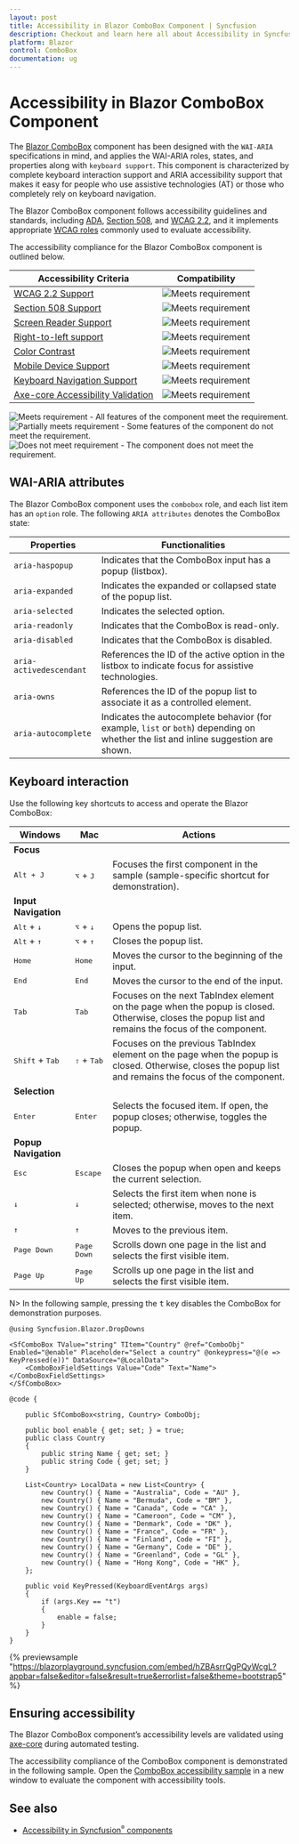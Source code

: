 ```yaml
---
layout: post
title: Accessibility in Blazor ComboBox Component | Syncfusion
description: Checkout and learn here all about Accessibility in Syncfusion Blazor ComboBox component and much more.
platform: Blazor
control: ComboBox
documentation: ug
---
```


# Accessibility in Blazor ComboBox Component

The [Blazor ComboBox](https://www.syncfusion.com/blazor-components/blazor-combobox) component has been designed with the `WAI-ARIA` specifications in mind, and applies the WAI-ARIA roles, states, and properties along with `keyboard support`. This component is characterized
by complete keyboard interaction support and ARIA accessibility support that makes it easy for people who use assistive technologies (AT) or those who completely rely on keyboard navigation.

The Blazor ComboBox component follows accessibility guidelines and standards, including [ADA](https://www.ada.gov/), [Section 508](https://www.section508.gov/), and [WCAG 2.2](https://www.w3.org/TR/WCAG22/), and it implements appropriate [WCAG roles](https://www.w3.org/TR/wai-aria/#roles) commonly used to evaluate accessibility.

The accessibility compliance for the Blazor ComboBox component is outlined below.

| Accessibility Criteria | Compatibility |
| -- | -- |
| [WCAG 2.2 Support](../common/accessibility#accessibility-standards) | <img src="https://cdn.syncfusion.com/content/images/documentation/full.png" alt="Meets requirement"> |
| [Section 508 Support](../common/accessibility#accessibility-standards) | <img src="https://cdn.syncfusion.com/content/images/documentation/full.png" alt="Meets requirement"> |
| [Screen Reader Support](../common/accessibility#screen-reader-support) | <img src="https://cdn.syncfusion.com/content/images/documentation/full.png" alt="Meets requirement"> |
| [Right-to-left support](../common/accessibility#right-to-left-support) | <img src="https://cdn.syncfusion.com/content/images/documentation/full.png" alt="Meets requirement"> |
| [Color Contrast](../common/accessibility#color-contrast) | <img src="https://cdn.syncfusion.com/content/images/documentation/full.png" alt="Meets requirement"> |
| [Mobile Device Support](../common/accessibility#mobile-device-support) | <img src="https://cdn.syncfusion.com/content/images/documentation/full.png" alt="Meets requirement"> |
| [Keyboard Navigation Support](../common/accessibility#keyboard-navigation-support) | <img src="https://cdn.syncfusion.com/content/images/documentation/full.png" alt="Meets requirement"> |
| [Axe-core Accessibility Validation](../common/accessibility#ensuring-accessibility) | <img src="https://cdn.syncfusion.com/content/images/documentation/full.png" alt="Meets requirement"> |

<style>
    .post .post-content img {
        display: inline-block;
        margin: 0.5em 0;
    }
</style>
<div><img src="https://cdn.syncfusion.com/content/images/documentation/full.png" alt="Meets requirement"> - All features of the component meet the requirement.</div>

<div><img src="https://cdn.syncfusion.com/content/images/documentation/partial.png" alt="Partially meets requirement"> - Some features of the component do not meet the requirement.</div>

<div><img src="https://cdn.syncfusion.com/content/images/documentation/not-supported.png" alt="Does not meet requirement"> - The component does not meet the requirement.</div>

## WAI-ARIA attributes

The Blazor ComboBox component uses the `combobox` role, and each list item has an `option` role. The following `ARIA attributes` denotes the ComboBox state:

| **Properties** | **Functionalities** |
| --- | --- |
| `aria-haspopup` | Indicates that the ComboBox input has a popup (listbox). |
| `aria-expanded` | Indicates the expanded or collapsed state of the popup list. |
| `aria-selected` | Indicates the selected option. |
| `aria-readonly` | Indicates that the ComboBox is read-only. |
| `aria-disabled` | Indicates that the ComboBox is disabled. |
| `aria-activedescendant` | References the ID of the active option in the listbox to indicate focus for assistive technologies. |
| `aria-owns` | References the ID of the popup list to associate it as a controlled element. |
| `aria-autocomplete`  | Indicates the autocomplete behavior (for example, `list` or `both`) depending on whether the list and inline suggestion are shown. |

## Keyboard interaction

Use the following key shortcuts to access and operate the Blazor ComboBox:

| Windows | Mac | Actions |
| --- | --- | --- |
|**Focus**| | |
|<kbd>Alt + J</kbd> | <kbd>⌥</kbd> + <kbd>J</kbd> | Focuses the first component in the sample (sample-specific shortcut for demonstration). |
|**Input Navigation**| | |
| <kbd>Alt</kbd> + <kbd>↓</kbd> | <kbd>⌥</kbd> + <kbd>↓</kbd> | Opens the popup list. |
| <kbd>Alt</kbd> + <kbd>↑</kbd> | <kbd>⌥</kbd> + <kbd>↑</kbd> | Closes the popup list. |
| <kbd>Home</kbd> | <kbd>Home</kbd> | Moves the cursor to the beginning of the input. |
| <kbd>End</kbd> | <kbd>End</kbd> | Moves the cursor to the end of the input. |
| <kbd>Tab</kbd> | <kbd>Tab</kbd> | Focuses on the next TabIndex element on the page when the popup is closed. Otherwise, closes the popup list and remains the focus of the component. |
| <kbd>Shift</kbd> + <kbd>Tab</kbd> | <kbd>⇧</kbd> + <kbd>Tab</kbd> | Focuses on the previous TabIndex element on the page when the popup is closed. Otherwise, closes the popup list and remains the focus of the component. |
|**Selection**| | |
| <kbd>Enter</kbd> | <kbd>Enter</kbd> | Selects the focused item. If open, the popup closes; otherwise, toggles the popup. |
|**Popup Navigation**| | |
| <kbd>Esc</kbd> | <kbd>Escape</kbd> | Closes the popup when open and keeps the current selection. |
| <kbd>↓</kbd> | <kbd>↓</kbd> | Selects the first item when none is selected; otherwise, moves to the next item. |
| <kbd>↑</kbd> | <kbd>↑</kbd> | Moves to the previous item. |
| <kbd>Page Down</kbd> | <kbd>Page Down</kbd> | Scrolls down one page in the list and selects the first visible item. |
| <kbd>Page Up</kbd> | <kbd>Page Up</kbd> | Scrolls up one page in the list and selects the first visible item. |

N> In the following sample, pressing the <kbd>t</kbd> key disables the ComboBox for demonstration purposes.

```cshtml
@using Syncfusion.Blazor.DropDowns

<SfComboBox TValue="string" TItem="Country" @ref="ComboObj" Enabled="@enable" Placeholder="Select a country" @onkeypress="@(e => KeyPressed(e))" DataSource="@LocalData">
    <ComboBoxFieldSettings Value="Code" Text="Name"></ComboBoxFieldSettings>
</SfComboBox>

@code {

    public SfComboBox<string, Country> ComboObj;

    public bool enable { get; set; } = true;
    public class Country
    {
        public string Name { get; set; }
        public string Code { get; set; }
    }

    List<Country> LocalData = new List<Country> {
        new Country() { Name = "Australia", Code = "AU" },
        new Country() { Name = "Bermuda", Code = "BM" },
        new Country() { Name = "Canada", Code = "CA" },
        new Country() { Name = "Cameroon", Code = "CM" },
        new Country() { Name = "Denmark", Code = "DK" },
        new Country() { Name = "France", Code = "FR" },
        new Country() { Name = "Finland", Code = "FI" },
        new Country() { Name = "Germany", Code = "DE" },
        new Country() { Name = "Greenland", Code = "GL" },
        new Country() { Name = "Hong Kong", Code = "HK" },
    };

    public void KeyPressed(KeyboardEventArgs args)
    {
        if (args.Key == "t")
        {
            enable = false;
        }
    }
}
```
{% previewsample "https://blazorplayground.syncfusion.com/embed/hZBAsrrQgPQyWcgL?appbar=false&editor=false&result=true&errorlist=false&theme=bootstrap5" %}

## Ensuring accessibility

The Blazor ComboBox component’s accessibility levels are validated using [axe-core](https://www.npmjs.com/package/axe-core) during automated testing.

The accessibility compliance of the ComboBox component is demonstrated in the following sample. Open the [ComboBox accessibility sample](https://blazor.syncfusion.com/accessibility/combobox) in a new window to evaluate the component with accessibility tools.

## See also

* [Accessibility in Syncfusion<sup style="font-size:70%">&reg;</sup> components](../common/accessibility)